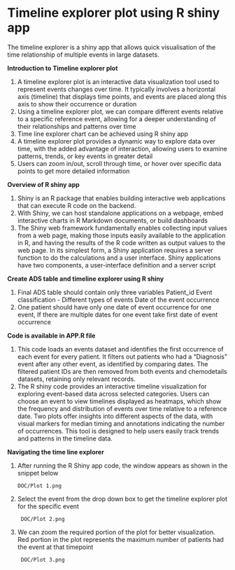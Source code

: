 # Timeline explorer plot using R shiny app
The timeline explorer is a shiny app that allows quick visualisation of the time relationship of multiple events in large datasets.

**Introduction to Timeline explorer plot**
1. A timeline explorer plot is an interactive data visualization tool used to represent events changes over time. It typically involves a horizontal axis (timeline) that displays time points, and events are placed along this axis to show their occurrence or duration
2. Using a timeline explorer plot, we can compare different events relative to a specific reference event, allowing for a deeper understanding of their relationships and patterns over time
3. Time line explorer chart can be achieved using R shiny app
4. A timeline explorer plot provides a dynamic way to explore data over time, with the added advantage of interaction, allowing users to examine patterns, trends, or key events in greater detail
5. Users can zoom in/out, scroll through time, or hover over specific data points to get more detailed information

**Overview of R shiny app**
1. Shiny is an R package that enables building interactive web applications that can execute R code on the backend.
2. With Shiny, we can host standalone applications on a webpage, embed interactive charts in R Markdown documents, or build dashboards
3. The Shiny web framework fundamentally enables collecting input values from a web page, making those inputs easily available to the application in R, and having the results of the R code written as output values to the web page. In its simplest form, a Shiny application requires a server function to do the calculations and a user interface. Shiny applications have two components, a user-interface definition and a server script

**Create ADS table and timeline explorer using R shiny**
1. Final ADS table should contain only three variables
     Patient_id
     Event classification - Different types of events
     Date of the event occurrence
2. One patient should have only one date of event occurrence for one event, If there are multiple dates for one event take first date of event occurrence

**Code is available in APP.R file**

1. This code loads an events dataset and identifies the first occurrence of each event for every patient. It filters out patients who had a “Diagnosis” event after any other event, as identified by comparing dates. The filtered patient IDs are then removed from both events and chemodetails datasets, retaining only relevant records.
2. The R shiny code provides an interactive timeline visualization for exploring event-based data across selected categories. Users can choose an event to view timelines displayed as heatmaps, which show the frequency and distribution of events over time relative to a reference date. Two plots offer insights into different aspects of the data, with visual markers for median timing and annotations indicating the number of occurrences. This tool is designed to help users easily track trends and patterns in the timeline data.

**Navigating the time line explorer**

1. After running the R Shiny app code, the window appears as shown in the snippet below

       DOC/Plot 1.png

2. Select the event from the drop down box to get the timeline explorer plot for the specific event

        DOC/Plot 2.png

3. We can zoom the required portion of the plot for better visualization.
   Red portion in the plot represents the maximum number of patients had the event at that timepoint
   
        DOC/Plot 3.png

   
